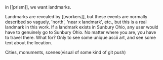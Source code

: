 
in [[prism]], we want landmarks.

Landmarks are revealed by [[workers]], but these events are normally described so vaguely, 'north', 'near x landmark', etc., but this is a real landmark in this work. If a landmark exists in Sunbury Ohio, any user would have to genuinely go to Sunbury Ohio. No matter where you are, you have to travel there. What for? Only to see some unique ascii art, and see some text about the location.

Cities, monuments, scenes(visual of some kind of git push)